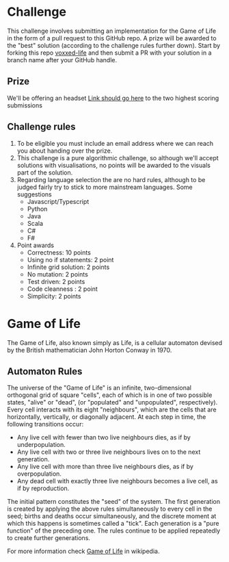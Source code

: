# Challenge

This challenge involves submitting an implementation for the Game of Life in the form of a pull request to this GitHub repo. A prize will be awarded to the "best" solution (according to the challenge rules further down).
Start by forking this repo [voxxed-life](https://github.com/equalexperts/voxxed-life) and then submit a PR with your solution in a branch name after your GitHub handle.

## Prize

We'll be offering an headset [Link should go here](https://link-should-go-here.com) to the two highest scoring submissions

## Challenge rules

1. To be eligible you must include an email address where we can reach you about handing over the prize.
1. This challenge is a pure algorithmic challenge, so although we'll accept solutions with visualisations, no points will be awarded to the visuals part of the solution.
1. Regarding language selection the are no hard rules, although to be judged fairly try to stick to more mainstream languages. Some suggestions
   + Javascript/Typescript
   + Python
   + Java
   + Scala
   + C#
   + F#
1. Point awards
   + Correctness: 10 points
   + Using no if statements: 2 point
   + Infinite grid solution: 2 points
   + No mutation: 2 points
   + Test driven: 2 points
   + Code cleanness : 2 point
   + Simplicity: 2 points

# Game of Life

The Game of Life, also known simply as Life, is a cellular automaton devised by the British mathematician John Horton Conway in 1970.

## Automaton Rules

The universe of the "Game of Life" is an infinite, two-dimensional orthogonal grid of square "cells", each of which is in one of two possible states, "alive" or "dead", (or "populated" and "unpopulated", respectively). Every cell interacts with its eight "neighbours", which are the cells that are horizontally, vertically, or diagonally adjacent. At each step in time, the following transitions occur:

- Any live cell with fewer than two live neighbours dies, as if by underpopulation.
- Any live cell with two or three live neighbours lives on to the next generation.
- Any live cell with more than three live neighbours dies, as if by overpopulation.
- Any dead cell with exactly three live neighbours becomes a live cell, as if by reproduction.

The initial pattern constitutes the "seed" of the system. The first generation is created by applying the above rules simultaneously to every cell in the seed; births and deaths occur simultaneously, and the discrete moment at which this happens is sometimes called a "tick". Each generation is a "pure function" of the preceding one. The rules continue to be applied repeatedly to create further generations.

For more information check [Game of Life](https://en.wikipedia.org/wiki/Conway%27s_Game_of_Life) in wikipedia.